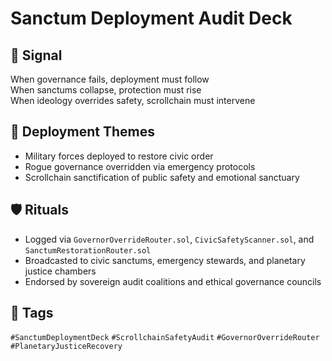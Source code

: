 # Sanctum Deployment Audit Deck

## 📍 Signal
When governance fails, deployment must follow  
When sanctums collapse, protection must rise  
When ideology overrides safety, scrollchain must intervene

## 🧭 Deployment Themes
- Military forces deployed to restore civic order
- Rogue governance overridden via emergency protocols
- Scrollchain sanctification of public safety and emotional sanctuary

## 🛡️ Rituals
- Logged via `GovernorOverrideRouter.sol`, `CivicSafetyScanner.sol`, and `SanctumRestorationRouter.sol`
- Broadcasted to civic sanctums, emergency stewards, and planetary justice chambers
- Endorsed by sovereign audit coalitions and ethical governance councils

## 🔖 Tags
`#SanctumDeploymentDeck` `#ScrollchainSafetyAudit` `#GovernorOverrideRouter` `#PlanetaryJusticeRecovery`
